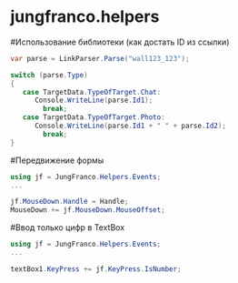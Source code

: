 # jungfranco.helpers


#Использование библиотеки (как достать ID из ссылки)

```c#
var parse = LinkParser.Parse("wall123_123");

switch (parse.Type)
{
   case TargetData.TypeOfTarget.Chat:
      Console.WriteLine(parse.Id1);
        break;
   case TargetData.TypeOfTarget.Photo:
      Console.WriteLine(parse.Id1 + " " + parse.Id2);
        break;
}
```

#Передвижение формы 
``` C#
using jf = JungFranco.Helpers.Events;
...

jf.MouseDown.Handle = Handle;
MouseDown += jf.MouseDown.MouseOffset;
```

#Ввод только цифр в TextBox
``` C#
using jf = JungFranco.Helpers.Events;
...

textBox1.KeyPress += jf.KeyPress.IsNumber;
```
